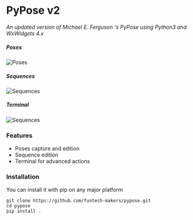 # PyPose v2

*An updated version of Michael E. Ferguson 's PyPose using Python3 and WxWidgets 4.x*

##### Poses

![Poses]('https://github.com/funtech-makers/pypose/blob/master/docs/imgs/poses.png?raw=true')


##### Sequences

![Sequences]('https://github.com/funtech-makers/pypose/blob/master/docs/imgs/sequences.png?raw=true')


##### Terminal

![Sequences]('https://github.com/funtech-makers/pypose/blob/master/docs/imgs/terminal.png?raw=true')


### Features

- Poses capture and edition
- Sequence edition
- Terminal for advanced actions


### Installation

You can install it with pip on any major platform

```
git clone https://github.com/funtech-makers/pypose.git
cd pypose
pip install .
```
